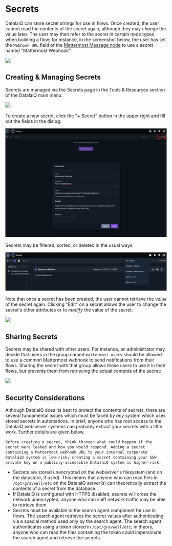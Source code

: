 # Secrets

DatalaiQ can store secret strings for use in flows. Once created, the user cannot read the contents of the secret again, although they may *change* the value later. The user may then refer to the secret in certain node types when building a flow; for instance, in the screenshot below, the user has set the `Webhook URL` field of the [Mattermost Message node](/flows/nodes/mattermost) to use a secret named "Mattermost Webhook".

![](mattermost-example.png)

## Creating & Managing Secrets

Secrets are managed via the Secrets page in the Tools & Resources section of the DatalaiQ main menu:

![](secrets-menu.png)

To create a new secret, click the "+ Secret" button in the upper right and fill out the fields in the dialog:

![](create-secret.png)

Secrets may be filtered, sorted, or deleted in the usual ways:

![](filter-sort-secrets.png)

Note that once a secret has been created, the user cannot retrieve the *value* of the secret again. Clicking "Edit" on a secret allows the user to change the secret's other attributes or to *modify* the value of the secret:

![](edit-secret.png)

## Sharing Secrets

Secrets may be shared with other users. For instance, an administrator may decide that users in the group named `mattermost-users` should be allowed to use a common Mattermost webhook to send notifications from their flows. Sharing the secret with that group allows those users to use it in their flows, but prevents them from retrieving the actual contents of the secret:

![](share-secret.png)

## Security Considerations

Although DatalaiQ does its best to protect the contents of secrets, there are several fundamental issues which must be faced by *any* system which uses stored secrets in automations. In brief, anyone who has root access to the DatalaiQ webserver systems can probably extract your secrets with a little work. Further details are given below.

```{warning}
Before creating a secret, think through what could happen if the secret were leaked and how you would respond. Adding a secret containing a Mattermost webhook URL to your internal corporate DatalaiQ system is low-risk; creating a secret containing your SSH private key on a publicly-accessible DatalaiQ system is higher-risk.
```

* Secrets are stored unencrypted on the webserver's filesystem (and on the datastore, if used). This means that anyone who can read files in `/opt/gravwell/etc` on the DatalaiQ server(s) can theoretically extract the contents of a secret from the database.
* If DatalaiQ is configured with HTTPS disabled, secrets will cross the network unencrypted; anyone who can sniff network traffic may be able to retrieve them.
* Secrets must be available to the search agent component for use in flows. The search agent retrieves the secret values after authenticating via a special method used only by the search agent. The search agent authenticates using a token stored in `/opt/gravwell/etc`; in theory, anyone who can read the files containing the token could impersonate the search agent and retrieve the secrets.
